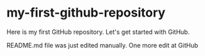 # my-first-github-repository
Here is my first GitHub repository.  Let's get started with GitHub.

README.md file was just edited manually.  One more edit at GitHub
